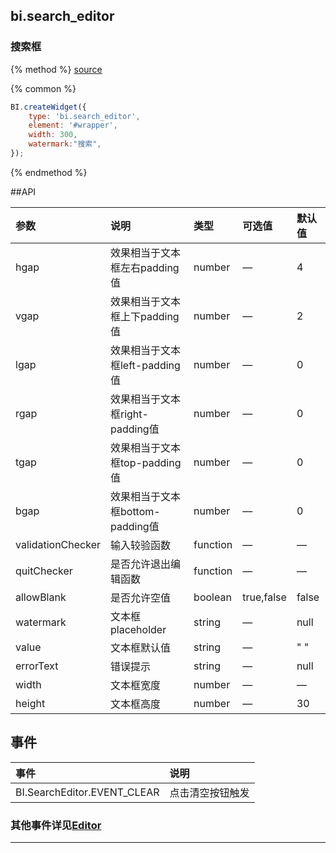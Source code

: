 
## bi.search_editor 
### 搜索框

{% method %}
[source](https://jsfiddle.net/fineui/4a1rLppw/)

{% common %}
```javascript
BI.createWidget({
	type: 'bi.search_editor',
	element: '#wrapper',
	width: 300,
	watermark:"搜索",
});
```

{% endmethod %}

##API

| 参数    | 说明           | 类型  | 可选值 | 默认值
| :------ |:-------------  | :-----| :----|:----|
| hgap    | 效果相当于文本框左右padding值 |  number  |   —  |     4   |
| vgap    | 效果相当于文本框上下padding值 |  number  | — |      2  |
| lgap    | 效果相当于文本框left-padding值     |    number   |   —     |  0    |
| rgap    | 效果相当于文本框right-padding值     |    number  |    —   |  0    |
| tgap    |效果相当于文本框top-padding值     |    number   | — |  0    |
| bgap    |  效果相当于文本框bottom-padding值     |    number  |  — |  0    |
| validationChecker    | 输入较验函数      |function|  —  |  —    |
| quitChecker    | 是否允许退出编辑函数      |   function    | — |  —     |
| allowBlank    |  是否允许空值     |    boolean    | true,false |  false    |
| watermark    |   文本框placeholder    |   string   |  — |  null    |
| value    |   文本框默认值    |    string   |   —  | " " |
| errorText    |  错误提示     |  string     |  —| null      |
| width    |   文本框宽度    |    number   |  — |  —   |
| height    |   文本框高度    |    number   | — |  30    |



## 事件
| 事件    | 说明           |
| :------ |:------------- |
|BI.SearchEditor.EVENT_CLEAR| 点击清空按钮触发 |

### 其他事件详见[Editor](../../base/editor/editor.md)


---

